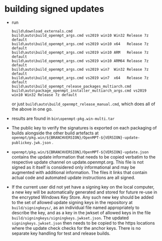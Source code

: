 
building signed updates
=======================

 *  run
    ```
    build\download_externals.cmd
    build\auto\build_openmpt_args.cmd vs2019 win10 Win32 Release 7z default
    build\auto\build_openmpt_args.cmd vs2019 win10 x64   Release 7z default
    build\auto\build_openmpt_args.cmd vs2019 win10 ARM   Release 7z default
    build\auto\build_openmpt_args.cmd vs2019 win10 ARM64 Release 7z default
    build\auto\build_openmpt_args.cmd vs2019 win7  Win32 Release 7z default
    build\auto\build_openmpt_args.cmd vs2019 win7  x64   Release 7z default
    build\auto\build_openmpt_release_packages_multiarch.cmd
    build\auto\package_openmpt_installer_multiarch_args.cmd vs2019 win10 Win32 Release 7z default
    ```
    or just `build\auto\build_openmpt_release_manual.cmd`, which does all of the
    above in one go.

 *  results are found in `bin\openmpt-pkg.win-multi.tar`

 *  The public key to verify the signatures is exported on each packaging of
    builds alongside the other build artefacts at
    `openmpt/pkg.win/${BRANCHVERSION}/OpenMPT-${VERSION}-update-publickey.jwk.json`
    .

 *  `openmpt/pkg.win/${BRANCHVERSION}/OpenMPT-${VERSION}-update.json` contains
    the update information that needs to be copied verbatim to the respective
    update channel on update.openmpt.org. This file is not signed as it itself
    is considered only informational and may be augmented with additional
    information. The files it links that contain actual code and automated
    update instructions are all signed.

 *  If the current user did not yet have a signing key on the local computer, a
    new key will be automatically generated and stored for future re-use in the
    encrypted Windows Key Store. Any such new key should be added to the set of
    allowed update signing keys in the repository at `build/signingkeys/`, as an
    individual file named appropriately to describe the key, and as a key in the
    jwkset of allowed keys in the file
    `build/signingkeys/signingkeys.jwkset.json`. The updated
    `signingkeys.jwkset.json` then needs to be copied to the https locations
    where the update check checks for the anchor keys. There is no separate key
    handling for test and release builds.
